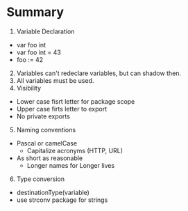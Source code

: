 # Summary
1. Variable Declaration
  - var foo int
  - var foo int = 43
  - foo := 42
2. Variables can't redeclare variables, but can shadow then.
3. All variables must be used.
4. Visibility
  - Lower case fisrt letter for package scope
  - Upper case firts letter to export
  - No private exports
5. Naming conventions
  - Pascal or camelCase
    - Capitalize acronyms (HTTP, URL)
  - As short as reasonable
    - Longer names for Longer lives
6. Type conversion
  - destinationType(variable)
  - use strconv package for strings
